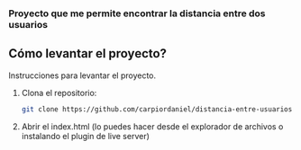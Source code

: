 ### Proyecto que me permite encontrar la distancia entre dos usuarios

## Cómo levantar el proyecto?

Instrucciones para levantar el proyecto.

1. Clona el repositorio:
   ```bash
   git clone https://github.com/carpiordaniel/distancia-entre-usuarios-daniel-carpio.git

2. Abrir el index.html (lo puedes hacer desde el explorador de archivos o instalando el plugin de live server)